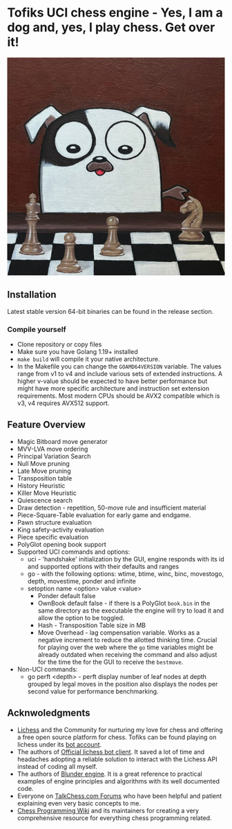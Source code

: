 # Tofiks UCI chess engine - Yes, I am a dog and, yes, I play chess. Get over it!
![Tofiks](resources/tofiks_logo.jpeg)
## Installation
Latest stable version 64-bit binaries can be found in the release section.
### Compile yourself
* Clone repository or copy files
* Make sure you have Golang 1.19+ installed
* `make build` will compile it your native architecture.
* In the Makefile you can change the `GOAMD64VERSION` variable. The values range from v1 to v4 and include various sets of extended instructions. A higher v-value should be expected to have better performance but might have more specific architecture and instruction set extension requirements. Most modern CPUs should be AVX2 compatible which is v3, v4 requires AVX512 support. 

## Feature Overview
* Magic Bitboard move generator
* MVV-LVA move ordering
* Principal Variation Search
* Null Move pruning
* Late Move pruning
* Transposition table
* History Heuristic
* Killer Move Heuristic
* Quiescence search
* Draw detection - repetition, 50-move rule and insufficient material
* Piece-Square-Table evaluation for early game and endgame.
* Pawn structure evaluation
* King safety-activity evaluation
* Piece specific evaluation
* PolyGlot opening book support
* Supported UCI commands and options:
   * uci - 'handshake' initialization by the GUI, engine responds with its id and supported options with their defaults and ranges
   * go - with the following options: wtime, btime, winc, binc, movestogo, depth, movestime, ponder and infinite
   * setoption name \<option\> value \<value\>
       * Ponder default false
       * OwnBook default false - if there is a PolyGlot `book.bin` in the same directory as the executable the engine will try to load it and allow the option to be toggled.
       * Hash - Transposition Table size in MB
       * Move Overhead - lag compensation variable. Works as a negative increment to reduce the allotted thinking time. Crucial for playing over the web where the `go` time variables might be already outdated when receiving the command and also adjust for the time the for the GUI to receive the `bestmove`.
* Non-UCI commands:
    * go perft \<depth\> - perft display number of leaf nodes at depth grouped by legal moves in the position also displays the nodes per second value for performance benchmarking.

## Acknwoledgments
* [Lichess](https://lichess.org/) and the Community for nurturing my love for chess and offering a free open source platform for chess. Tofiks can be found playing on lichess under its [bot account](https://lichess.org/@/likeawizard-bot).
* The authors of [Official lichess bot client](https://github.com/ShailChoksi/lichess-bot). It saved a lot of time and headaches adopting a reliable solution to interact with the Lichess API instead of coding all myself.
* The authors of [Blunder engine](https://github.com/algerbrex/blunder). It is a great reference to practical examples of engine principles and algorithms with its well documented code.
* Everyone on [TalkChess.com Forums](https://talkchess.com/forum3/) who have been helpful and patient explaining even very basic concepts to me.
* [Chess Programming Wiki](https://www.chessprogramming.org/Main_Page) and its maintainers for creating a very comprehensive resource for everything chess programming related.